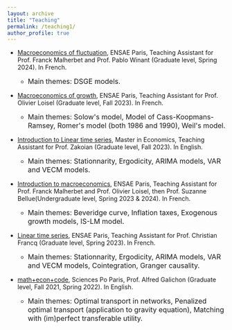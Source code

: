 ```yaml
---
layout: archive
title: "Teaching"
permalink: /teaching1/
author_profile: true
---
```



* [Macroeconomics of fluctuation](https://www.ensae.fr/courses/5707-macroeconomie-2-fluctuations), ENSAE Paris, Teaching Assistant for Prof. Franck Malherbet and Prof. Pablo Winant (Graduate level, Spring 2024). In French.  
    - <font size="3"> Main themes: DSGE models. </font>
    
* [Macroeconomics of growth](https://www.ensae.fr/courses/5841-macroeconomie-1), ENSAE Paris, Teaching Assistant for Prof. Olivier Loisel (Graduate level, Fall 2023). In French.  
    - <font size="3"> Main themes: Solow's model, Model of Cass-Koopmans-Ramsey, Romer's model (both 1986 and 1990), Weil's model. </font>
    
* [Introduction to Linear time series](https://www.ip-paris.fr/en/education/masters/economics-program/master-year-1-economics), Master in Economics, Teaching Assistant for Prof. Zakoian (Graduate level, Fall 2023). In English.  
    - <font size="3"> Main themes: Stationnarity, Ergodicity, ARIMA models, VAR and VECM models. </font>
    
* [Introduction to macroeconomics](https://www.ensae.fr/courses/5083-introduction-la-macroeconomie), ENSAE Paris, Teaching Assistant for Prof. Franck Malherbet and Prof. Olivier Loisel, then Prof. Suzanne Bellue(Undergraduate level, Spring 2023 & 2024). In French.
    - <font size="3"> Main themes: Beveridge curve, Inflation taxes, Exogenous growth models, IS-LM model. </font>

* [Linear time series](https://www.ensae.fr/courses/146), ENSAE Paris, Teaching Assistant for Prof. Christian Francq (Graduate level, Spring 2023). In French.  
    - <font size="3"> Main themes: Stationnarity, Ergodicity, ARIMA models, VAR and VECM models, Cointegration, Granger causality. </font>

* [math+econ+code](https://www.math-econ-code.org), Sciences Po Paris, Prof. Alfred Galichon (Graduate level, Fall 2021, Spring 2022). In English.  
    - <font size="3"> Main themes: Optimal transport in networks, Penalized optimal transport (application to gravity equation), Matching with (im)perfect transferable utility. </font>